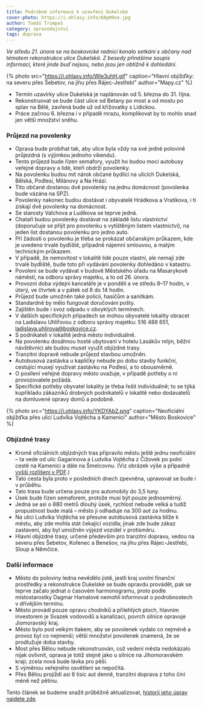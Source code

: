 ```yaml
---
title: Podrobné informace k uzavření Dukelské
cover-photo: https://i.ohlasy.info/68pH9se.jpg
author: Tomáš Trumpeš
category: zpravodajství
tags: doprava
---
```


*Ve středu 21. února se na boskovické radnici konalo setkání s občany nad tématem rekonstrukce ulice Dukelská. Z besedy přinášíme soupis informací, které jinde buď nejsou, nebo jsou jen obtížně k dohledání.*

{% photo src="https://i.ohlasy.info/Wle3uhH.gif" caption="Hlavní objížďky: na severu přes Šebetov, na jihu přes Rájec-Jestřebí" author="Mapy.cz" %}

* Termín uzavírky ulice Dukelská je naplánován od 5. března do 31. října.
* Rekonstruovat se bude část ulice od Betany po most a od mostu po splav na Bělé, zavřená bude už od křižovatky s Lidickou.
* Práce začnou 6. března i v případě mrazu, komplikovat by to mohlo snad jen větší množství sněhu.

### Průjezd na povolenky

* Oprava bude probíhat tak, aby ulice byla vždy na své jedné polovině průjezdná (s výjimkou jednoho víkendu).
* Tento průjezd bude řízen semafory, využít ho budou moci autobusy veřejné dopravy a lidé, kteří obdrží povolenky.
* Na povolenku budou mít nárok občané bydlící na ulicích Dukelská, Bělská, Podlesí, Milánovy a Na Hrázi.
* Tito občané dostanou dvě povolenky na jednu domácnost (povolenka bude vázána na SPZ).
* Povolenky nakonec budou dostávat i obyvatelé Hrádkova a Vratíkova, i ti získají dvě povolenky na domácnost.
* Se starosty Valchova a Ludíkova se teprve jedná.
* Chataři budou povolenky dostávat na základě listu vlastnictví (doporučuje se přijít pro povolenku s vytištěným listem vlastnictví), na jeden list dostanou povolenku pro jedno auto.
* Při žádosti o povolenku je třeba se prokázat občanským průkazem, kde je uvedeno trvalé bydliště, případně nájemní smlouvou, a malým technickým průkazem.
* V případě, že nemovitost v lokalitě lidé pouze vlastní, ale nemají zde trvalé bydliště, bude toto při vydávání povolenky dohledáno v katastru.
* Povolení se bude vydávat v budově Městského úřadu na Masarykově náměstí, na odboru správy majetku, a to od 26. února.
* Provozní doba výdejní kanceláře je v pondělí a ve středu 8–17 hodin, v úterý, ve čtvrtek a v pátek od 8 do 14 hodin.
* Průjezd bude umožněn také policii, hasičům a sanitkám.
* Standardně by mělo fungovat doručování pošty.
* Zajištěn bude i svoz odpadu v obvyklých termínech.
* V dalších specifických případech se mohou obyvatelé lokality obracet na Ladislavu Uhlířovou z odboru správy majetku: 516 488 651, <ladislava.uhlirova@boskovice.cz>.
* S podnikateli v lokalitě jedná město individuálně.
* Na povolenku dosáhnou hosté ubytovaní v hotelu Lasákův mlýn, běžní návštěvníci ale budou muset využít objízdné trasy.
* Tranzitní dopravě nebude průjezd stavbou umožněn.
* Autobusová zastávka u kapličky nebude po dobu stavby funkční, cestující musejí využívat zastávku na Podlesí, a to obousměrně.
* O posílení veřejné dopravy město uvažuje, v případě potřeby o ni provozovatele požádá.
* Specifické potřeby obyvatel lokality je třeba řešit individuálně; to se týká kupříkladu zákazníků drobných podnikatelů v lokalitě nebo dodavatelů na domluvené opravy domů a podobně.

{% photo src="https://i.ohlasy.info/YKDYAb2.png" caption="Neoficiální objížďka přes ulici Ludvíka Vojtěcha a Kamenici" author="Město Boskovice" %}

### Objízdné trasy

* Kromě oficiálních objízdných tras připravilo městu ještě jednu neoficiální – ta vede od ulic Gagarinova a Ludvíka Vojtěcha z Čížovek po polní cestě na Kamenici a dále na Šmelcovnu. (Viz obrázek výše a případně [vyšší rozlišení v PDF](http://data.ohlasy.info/2018/objizdka-dukelska.pdf).)
* Tato cesta byla proto v posledních dnech zpevněna, upravovat se bude i v průběhu.
* Tato trasa bude určena pouze pro automobily do 3,5 tuny.
* Úsek bude řízen semaforem, protože musí být pouze jednosměrný.
* Jedná se asi o 880 metrů dlouhý úsek, rychlost nebude velká a tudíž propustnost bude malá – město ji odhaduje na 300 aut za hodinu.
* Na ulici Ludvíka Vojtěcha se přesune autobusová zastávka blíže k městu, aby zde mohla stát čekající vozidla; jinak zde bude zákaz zastavení, aby byl umožněn výjezd vozidel v protisměru.
* Hlavní objízdné trasy, určené především pro tranzitní dopravu, vedou na severu přes Šebetov, Kořenec a Benešov, na jihu přes Rájec-Jestřebí, Sloup a Němčice.

### Další informace

* Město do poloviny ledna nevědělo jistě, jestli kraj uvolní finanční prostředky a rekonstrukce Dukelské se bude opravdu provádět, pak se teprve začalo jednat o časovém harmonogramu, proto podle místostarostky Dagmar Hamalové nemohli informovat o podrobnostech v dřívějším termínu.
* Město provádí pouze opravu chodníků a přilehlých ploch, hlavním investorem je Svazek vodovodů a kanalizací, povrch silnice opravuje Jiomoravský kraj.
* Město bylo pod velkým tlakem, aby se povolenek vydalo co nejméně a provoz byl co nejmenší; větší množství povolenek znamená, že se prodlužuje doba stavby.
* Most přes Bělou nebude rekonstruován, což vedení města nedokázalo nijak ovlivnit, oprava je totiž stejně jako u silnice na Jihomoravském kraji; zcela nová bude lávka pro pěší.
* S výměnou veřejného osvětlení se nepočítá.
* Přes Bělou projíždí asi 6 tisíc aut denně, tranzitní doprava z toho činí méně než pětinu.

Tento článek se budeme snažit průběžně aktualizovat, [historii jeho úprav najdete zde](https://github.com/Ohlasy/web/commits/master/_posts/2018/2/2018-2-22-dukelska-informace.md).
